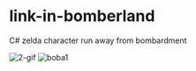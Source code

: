 # link-in-bomberland
C# zelda character run away from bombardment

![2-gif](https://github.com/tingmon2/link-in-bomberland/assets/128055745/d78a6854-0099-49a9-8e36-96e197e0c052)
![boba1](https://github.com/tingmon2/link-in-bomberland/assets/128055745/9ae648ab-ed3e-40b0-a4db-f84ae99698e9)
